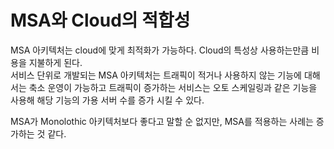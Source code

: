 # MSA와 Cloud의 적합성

MSA 아키텍처는 cloud에 맞게 최적화가 가능하다. Cloud의 특성상 사용하는만큼 비용을 지불하게 된다.  
서비스 단위로 개발되는 MSA 아키텍처는 트래픽이 적거나 사용하지 않는 기능에 대해서는 축소 운영이 가능하고 트래픽이 증가하는 서비스는 오토 스케일링과 같은 기능을 사용해 해당 기능의 가용 서버 수를 증가 시킬 수 있다.

MSA가 Monolothic 아키텍처보다 좋다고 말할 순 없지만, MSA를 적용하는 사례는 증가하는 것 같다.
